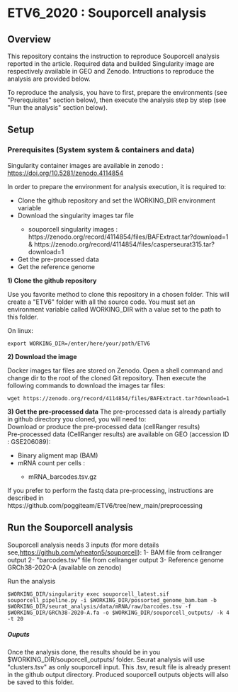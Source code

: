 # ETV6_2020 : Souporcell analysis

## Overview

This repository contains the instruction to reproduce Souporcell analysis reported in the article.
Required data and builded Singularity image are respectively available in GEO and Zenodo. 
Intructions to reproduce the analysis are provided below.

To reproduce the analysis, you have to first, prepare the environments (see "Prerequisites" section below), then execute the analysis step by step (see "Run the analysis" section below).

## Setup

### Prerequisites (System system & containers and data)

Singularity container images are available in zenodo : https://doi.org/10.5281/zenodo.4114854

In order to prepare the environment for analysis execution, it is required to:

<ul>
<li> Clone the github repository and set the WORKING_DIR environment variable</li> 
<li> Download the singularity images tar file</li> 
<ul>
<li> souporcell singularity images : https://zenodo.org/record/4114854/files/BAFExtract.tar?download=1 & https://zenodo.org/record/4114854/files/casperseurat315.tar?download=1</li>
</ul> 
<li> Get the pre-processed data
<li> Get the reference genome
</ul>

<b>1) Clone the github repository</b>

Use you favorite method to clone this repository in a chosen folder. This will create a "ETV6" folder with all the source code. You must set an environment variable called WORKING_DIR with a value set to the path to this folder.

On linux:
<pre><code>export WORKING_DIR=/enter/here/your/path/ETV6</pre></code>



<b>2) Download the image</b>

Docker images tar files are stored on Zenodo. Open a shell command and change dir to the root of the cloned Git repository. Then execute the following commands to download the images tar files:


<pre><code>wget https://zenodo.org/record/4114854/files/BAFExtract.tar?download=1</pre></code>


<b>3) Get the pre-processed data</b>
The pre-processed data is already partially in github directory you cloned, you will need to:<br>
Download or produce the pre-processed data (cellRanger results) <br>
Pre-processed data (CellRanger results) are available on GEO (accession ID : GSE206089): <br>
<ul>
  <li>Binary aligment map (BAM) </li>
	<li>mRNA count per cells : </li>
	<ul>
		<li>mRNA_barcodes.tsv.gz</li>
	</ul>
</ul>
If you prefer to perform the fastq data pre-processing, instructions are described in https://github.com/poggiteam/ETV6/tree/new_main/preprocessing <br>

## Run the Souporcell analysis 

Souporcell analysis needs 3 inputs (for more details see,https://github.com/wheaton5/souporcell):
1- BAM file from cellranger output
2- "barcodes.tsv" file from cellranger output
3- Reference genome GRCh38-2020-A (available on zenodo)

Run the analysis

<pre><code>$WORKING_DIR/singularity exec souporcell_latest.sif souporcell_pipeline.py -i $WORKING_DIR/possorted_genome_bam.bam -b $WORKING_DIR/seurat_analysis/data/mRNA/raw/barcodes.tsv -f $WORKING_DIR/GRCh38-2020-A.fa -o $WORKING_DIR/souporcell_outputs/ -k 4 -t 20</pre></code>


##### Ouputs

Once the analysis done, the results should be in you $WORKING_DIR/souporcell_outputs/ folder. Seurat analysis will use "clusters.tsv" as only souporcell input.
This .tsv, result file is already present in the github output directory. Produced souporcell outputs objects will also be saved to this folder.
